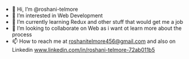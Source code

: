 - 👋 Hi, I’m @roshani-telmore
- 👀 I’m interested in Web Development
- 🌱 I’m currently learning Redux and other stuff that would get me a job
- 💞️ I’m looking to collaborate on Web as i want ot learn more about the process
- 📫 How to reach me at roshanitelmore456@gmail.com and also on Linkedin www.linkedin.com/in/roshani-telmore-72ab011b5
